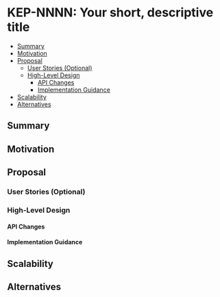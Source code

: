 # KEP-NNNN: Your short, descriptive title

<!--
TOC is auto-generated via `make toc-update`.
-->

<!-- toc -->
- [Summary](#summary)
- [Motivation](#motivation)
- [Proposal](#proposal)
  - [User Stories (Optional)](#user-stories-optional)
  - [High-Level Design](#high-level-design)
    - [API Changes](#api-changes)
    - [Implementation Guidance](#implementation-guidance)
- [Scalability](#scalability)
- [Alternatives](#alternatives)
<!-- /toc -->

## Summary

<!--
A brief, one-paragraph summary of the enhancement.
-->

## Motivation

<!--
This section is for explicitly listing the motivation, goals, and non-goals of this KEP.
Describe the problem that this KEP is trying to solve and why it is important.
-->

## Proposal

<!--
This is the core of the specification. It should contain enough detail for a reviewer
(human or AI) to understand the proposal and its implementation.
-->

### User Stories (Optional)

<!--
Detail the things that people will be able to do when this KEP is implemented.
Consider the different personas who might use this and what they want to accomplish.
-->

### High-Level Design

<!--
This section should contain enough information that the specifics of your change are understandable at a high level.
It should focus on the "what" and "how" at a system level, not the implementation details of individual functions.
-->

#### API Changes

<!--
Describe any changes to the APIs of agent-sandbox.
-->

#### Implementation Guidance

<!--
This section provides guidance for the implementation of the KEP.
It is intended to be read by a human developer or an LLM.

It can include:
- Pointers to existing code that can be reused or should be modified.
- Suggestions for libraries or frameworks to use.
- High-level descriptions of algorithms or logic, without writing the full code.
- Any other context that would be helpful for implementation.
-->

## Scalability

<!--
Consider the impact of the change on the performance and resource consumption of the system, especially at scale.

For example:
- Will this feature increase the time taken by any operations?
- Will this feature lead to a non-negligible increase in resource usage (CPU, RAM, disk, I/O)?
- Can this feature result in resource exhaustion of some node resources (PIDs, sockets, inodes, etc.)?
- What are the expected performance characteristics of the feature?
- How will the feature behave in large-scale environments (e.g., many nodes, high request rates, large number of objects)?
-->

## Alternatives

<!--
What other approaches did you consider, and why did you rule them out? 
These do not need to be as detailed as the proposal, but should include enough information
to express the idea and why it was not chosen.
Any significant drawbacks of the proposed solution can be mentioned here in the context of the alternatives.
-->